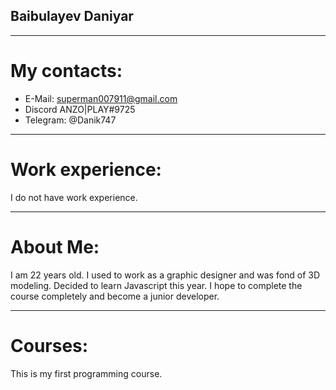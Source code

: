 ## Baibulayev Daniyar
--------
# My contacts: 
- E-Mail: superman007911@gmail.com
- Discord ANZO|PLAY#9725
- Telegram: @Danik747
--------
# Work experience:
I do not have work experience.

--------
# About Me:
 I am 22 years old. I used to work as a graphic designer and was fond of 3D modeling. Decided to learn Javascript this year.
I hope to complete the course completely and become a junior developer.

--------
# Courses:
This is my first programming course.